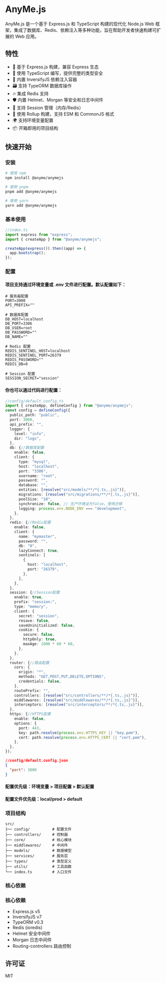 # AnyMe.js

AnyMe.js 是一个基于 Express.js 和 TypeScript 构建的现代化 Node.js Web 框架，集成了数据库、Redis、依赖注入等多种功能，旨在帮助开发者快速构建可扩展的 Web 应用。

## 特性

- 🚀 基于 Express.js 构建，兼容 Express 生态
- 🎯 使用 TypeScript 编写，提供完整的类型安全
- 💉 内置 InversifyJS 依赖注入容器
- 🗃️ 支持 TypeORM 数据库操作
- 🔥 集成 Redis 支持
- 🛡️ 内置 Helmet、Morgan 等安全和日志中间件
- 🧠 支持 Session 管理（内存/Redis）
- 🔄 使用 Rollup 构建，支持 ESM 和 CommonJS 格式
- 🌍 支持环境变量配置
- 📦 开箱即用的项目结构

## 快速开始

### 安装

```bash
# 使用 npm
npm install @anyme/anymejs

# 使用 pnpm
pnpm add @anyme/anymejs

# 使用 yarn
yarn add @anyme/anymejs
```
### 基本使用
```ts
//index.ts
import express from "express";
import { createApp } from "@anyme/anymejs";

createApp(express()).then((app) => {
  app.bootstrap();
});
```
### 配置
#### 项目支持通过环境变量或 .env 文件进行配置。默认配置如下：
```
# 服务器配置
PORT=3000
API_PREFIX=""

# 数据库配置
DB_HOST=localhost
DB_PORT=3306
DB_USER=root
DB_PASSWORD=""
DB_NAME=""

# Redis 配置
REDIS_SENTINEL_HOST=localhost
REDIS_SENTINEL_PORT=26379
REDIS_PASSWORD=""
REDIS_DB=0

# Session 配置
SESSION_SECRET="session"
```
#### 你也可以通过代码进行配置：
```ts
//config/default.config.ts
import { createApp, defineConfig } from "@anyme/anymejs";
const config = defineConfig({
  public_path: "public",
  port: 3000,
  api_prefix: "",
  logger: {
    level: "info",
    dir: "logs",
  },
  db: {//数据库配置
    enable: false,
    client: {
      type: "mysql",
      host: "localhost",
      port: "3306",
      username: "root",
      password: "",
      database: "",
      entities: [resolve("src/models/**/*{.ts,.js}")],
      migrations: [resolve("src/migrations/**/*{.ts,.js}")],
      poolSize: "10",
      synchronize: false, // 生产环境设为false，使用迁移
      logging: process.env.NODE_ENV === "development",
    },
  },
  redis: {//Redis配置
    enable: false,
    client: {
      name: "mymaster",
      password: "",
      db: "0",
      lazyConnect: true,
      sentinels: [
        {
          host: "localhost",
          port: "26379",
        },
      ],
    },
  },
  session: {//Session配置
    enable: true,
    prefix: "session:",
    type: "memory",
    client: {
      secret: "session",
      resave: false,
      saveUninitialized: false,
      cookie: {
        secure: false,
        httpOnly: true,
        maxAge: 1000 * 60 * 60,
      },
    },
  },
  router: {//路由配置
    cors: {
      origin: "*",
      methods: "GET,POST,PUT,DELETE,OPTIONS",
      credentials: false,
    },
    routePrefix: "",
    controllers: [resolve("src/controllers/**/*{.ts,.js}")],
    middlewares: [resolve("src/middlewares/**/*{.ts,.js}")],
    interceptors: [resolve("src/interceptors/**/*{.ts,.js}")],
  },
  https: {//HTTPS配置
    enable: false,
    options: {
      port: 443,
      key: path.resolve(process.env.HTTPS_KEY || "key.pem"),
      cert: path.resolve(process.env.HTTPS_CERT || "cert.pem"),
    },
  },
});
```
```json
//config/default.config.json
{
  "port": 3000
}
```
#### 配置优先级：环境变量 > 项目配置 > 默认配置
#### 配置文件优先级：local/prod > default
### 项目结构
```
src/
├── config/          # 配置文件
├── controllers/     # 控制器
├── core/            # 核心模块
├── middlewares/     # 中间件
├── models/          # 数据模型
├── services/        # 服务层
├── types/           # 类型定义
├── utils/           # 工具函数
└── index.ts         # 入口文件
```
### 核心依赖

### 核心依赖

- Express.js v5
- InversifyJS v7
- TypeORM v0.3
- Redis (ioredis)
- Helmet 安全中间件
- Morgan 日志中间件
- Routing-controllers 路由控制

## 许可证
MIT
